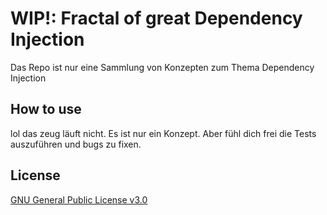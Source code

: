 # WIP!: Fractal of great Dependency Injection

Das Repo ist nur eine Sammlung von Konzepten zum Thema Dependency Injection

## How to use

lol das zeug läuft nicht. Es ist nur ein Konzept. Aber fühl dich frei die Tests auszuführen und bugs zu fixen.

## License

[GNU General Public License v3.0](./LICENSE)
